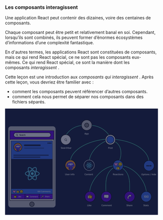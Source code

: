 ### Les composants interagissent

Une application React peut contenir des dizaines, voire des centaines de composants.

Chaque composant peut être petit et relativement banal en soi. Cependant, lorsqu’ils sont combinés, ils peuvent former d’énormes écosystèmes d’informations d’une complexité fantastique.

En d'autres termes, les applications React sont constituées de composants, mais ce qui rend React spécial, ce ne sont pas les composants eux-mêmes. Ce qui rend React spécial, ce sont la manière dont les composants *interagissent* .

Cette leçon est une introduction aux *composants qui interagissent* . Après cette leçon, vous devriez être familier avec :

* comment les composants peuvent référencer d’autres composants.
* comment cela nous permet de séparer nos composants dans des fichiers séparés.

![1710710997995](image/README/1710710997995.png)
